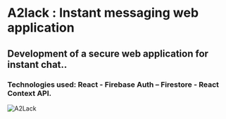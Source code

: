 <h1>A2lack : Instant messaging web application</h1>
<h2>Development of a secure web application for instant chat..</h2>
<h3>Technologies used: React - Firebase Auth – Firestore - React Context API.</h3>

![A2Lack](https://user-images.githubusercontent.com/71938087/158370341-3d7885d7-9c08-47db-ab7f-745d5909d8c7.gif)







